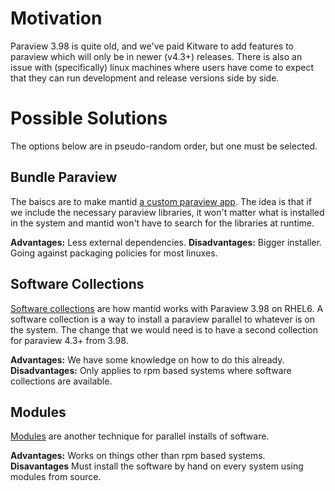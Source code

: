 Motivation
==========

Paraview 3.98 is quite old, and we've paid Kitware to add features to paraview which
will only be in newer (v4.3+) releases. There is also an issue with (specifically)
linux machines where users have come to expect that they can run development and
release versions side by side.

Possible Solutions
==================

The options below are in pseudo-random order, but one must be selected.

Bundle Paraview
---------------
The baiscs are to make mantid
[a custom paraview app](http://www.paraview.org/Wiki/Writing_Custom_Applications).
The idea is that if we include the necessary paraview libraries, it won't matter what
is installed in the system and mantid won't have to search for the libraries at
runtime.

**Advantages:** Less external dependencies.
**Disadvantages:** Bigger installer. Going against packaging policies for most linuxes.

Software Collections
--------------------
[Software collections](https://fedorahosted.org/SoftwareCollections/) are how mantid
works with Paraview 3.98 on RHEL6. A software collection is a way to install a paraview
parallel to whatever is on the system. The change that we would need is to have a
second collection for paraview 4.3+ from 3.98.

**Advantages:** We have some knowledge on how to do this already.
**Disadvantages:** Only applies to rpm based systems where software collections are available.

Modules
-------
[Modules](http://modules.sourceforge.net/) are another technique for parallel installs of
software.

**Advantages:** Works on things other than rpm based systems.
**Disavantages** Must install the software by hand on every system using modules from source.
